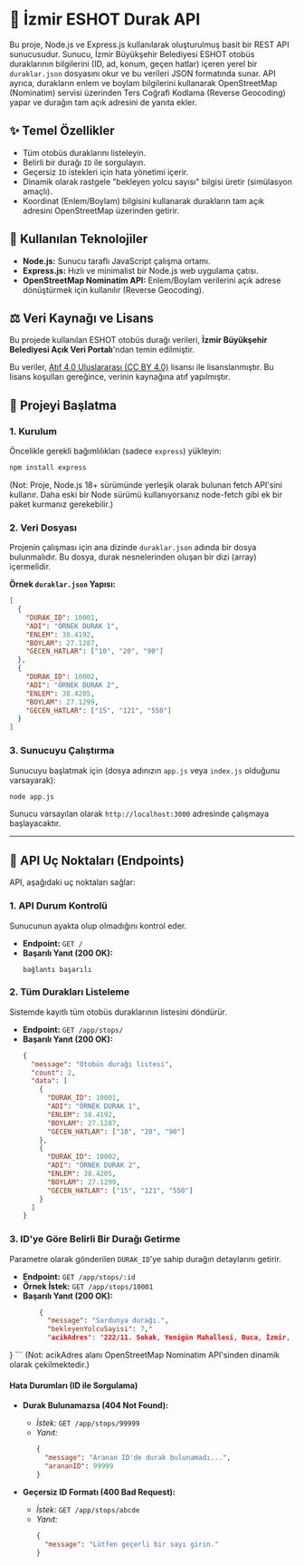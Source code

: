 # 🚌 İzmir ESHOT Durak API

Bu proje, Node.js ve Express.js kullanılarak oluşturulmuş basit bir REST API sunucusudur. Sunucu, İzmir Büyükşehir Belediyesi ESHOT otobüs duraklarının bilgilerini (ID, ad, konum, geçen hatlar) içeren yerel bir `duraklar.json` dosyasını okur ve bu verileri JSON formatında sunar.
API ayrıca, durakların enlem ve boylam bilgilerini kullanarak OpenStreetMap (Nominatim) servisi üzerinden Ters Coğrafi Kodlama (Reverse Geocoding) yapar ve durağın tam açık adresini de yanıta ekler.

## ✨ Temel Özellikler

* Tüm otobüs duraklarını listeleyin.
* Belirli bir durağı `ID` ile sorgulayın.
* Geçersiz `ID` istekleri için hata yönetimi içerir.
* Dinamik olarak rastgele "bekleyen yolcu sayısı" bilgisi üretir (simülasyon amaçlı).
* Koordinat (Enlem/Boylam) bilgisini kullanarak durakların tam açık adresini OpenStreetMap üzerinden getirir.

## 🔧 Kullanılan Teknolojiler

* **Node.js:** Sunucu taraflı JavaScript çalışma ortamı.
* **Express.js:** Hızlı ve minimalist bir Node.js web uygulama çatısı.
* **OpenStreetMap Nominatim API:** Enlem/Boylam verilerini açık adrese dönüştürmek için kullanılır (Reverse Geocoding).

## ⚖️ Veri Kaynağı ve Lisans

Bu projede kullanılan ESHOT otobüs durağı verileri, **İzmir Büyükşehir Belediyesi Açık Veri Portalı**'ndan temin edilmiştir.

Bu veriler, [Atıf 4.0 Uluslararası (CC BY 4.0)](https://creativecommons.org/licenses/by/4.0/deed.tr) lisansı ile lisanslanmıştır. Bu lisans koşulları gereğince, verinin kaynağına atıf yapılmıştır.

## 🚀 Projeyi Başlatma

### 1. Kurulum

Öncelikle gerekli bağımlılıkları (sadece `express`) yükleyin:

```bash
npm install express
```
(Not: Proje, Node.js 18+ sürümünde yerleşik olarak bulunan fetch API'sini kullanır. Daha eski bir Node sürümü kullanıyorsanız node-fetch gibi ek bir paket kurmanız gerekebilir.)

### 2. Veri Dosyası

Projenin çalışması için ana dizinde `duraklar.json` adında bir dosya bulunmalıdır. Bu dosya, durak nesnelerinden oluşan bir dizi (array) içermelidir.

**Örnek `duraklar.json` Yapısı:**

```json
[
  {
    "DURAK_ID": 10001,
    "ADI": "ÖRNEK DURAK 1",
    "ENLEM": 38.4192,
    "BOYLAM": 27.1287,
    "GECEN_HATLAR": ["10", "20", "90"]
  },
  {
    "DURAK_ID": 10002,
    "ADI": "ÖRNEK DURAK 2",
    "ENLEM": 38.4205,
    "BOYLAM": 27.1299,
    "GECEN_HATLAR": ["15", "121", "550"]
  }
]
```

### 3. Sunucuyu Çalıştırma

Sunucuyu başlatmak için (dosya adınızın `app.js` veya `index.js` olduğunu varsayarak):

```bash
node app.js
```

Sunucu varsayılan olarak `http://localhost:3000` adresinde çalışmaya başlayacaktır.

---

## 📍 API Uç Noktaları (Endpoints)

API, aşağıdaki uç noktaları sağlar:

### 1. API Durum Kontrolü

Sunucunun ayakta olup olmadığını kontrol eder.

* **Endpoint:** `GET /`
* **Başarılı Yanıt (200 OK):**
    ```
    bağlantı başarılı
    ```

### 2. Tüm Durakları Listeleme

Sistemde kayıtlı tüm otobüs duraklarının listesini döndürür.

* **Endpoint:** `GET /app/stops/`
* **Başarılı Yanıt (200 OK):**
    ```json
    {
      "message": "Otobüs durağı listesi",
      "count": 2,
      "data": [
        {
          "DURAK_ID": 10001,
          "ADI": "ÖRNEK DURAK 1",
          "ENLEM": 38.4192,
          "BOYLAM": 27.1287,
          "GECEN_HATLAR": ["10", "20", "90"]
        },
        {
          "DURAK_ID": 10002,
          "ADI": "ÖRNEK DURAK 2",
          "ENLEM": 38.4205,
          "BOYLAM": 27.1299,
          "GECEN_HATLAR": ["15", "121", "550"]
        }
      ]
    }
    ```

### 3. ID'ye Göre Belirli Bir Durağı Getirme

Parametre olarak gönderilen `DURAK_ID`'ye sahip durağın detaylarını getirir.

* **Endpoint:** `GET /app/stops/:id`
* **Örnek İstek:** `GET /app/stops/10001`
* **Başarılı Yanıt (200 OK):**
    ```json
        {
          "message": "Sardunya durağı.",
          "bekleyenYolcuSayisi": 7,"
          "acikAdres": "222/11. Sokak, Yenigün Mahallesi, Buca, İzmir, Ege Bölgesi, 35390, Türkiye"
}
    ```
    (Not: acikAdres alanı OpenStreetMap Nominatim API'sinden dinamik olarak çekilmektedir.)

#### Hata Durumları (ID ile Sorgulama)

* **Durak Bulunamazsa (404 Not Found):**
    * *İstek:* `GET /app/stops/99999`
    * *Yanıt:*
        ```json
        {
          "message": "Aranan ID'de durak bulunamadı...",
          "arananID": 99999
        }
        ```

* **Geçersiz ID Formatı (400 Bad Request):**
    * *İstek:* `GET /app/stops/abcde`
    * *Yanıt:*
        ```json
        {
          "message": "Lütfen geçerli bir sayı girin."
        }
        ```
